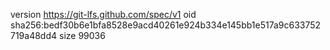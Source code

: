 version https://git-lfs.github.com/spec/v1
oid sha256:bedf30b6e1bfa8528e9acd40261e924b334e145bb1e517a9c633752719a48dd4
size 99036
